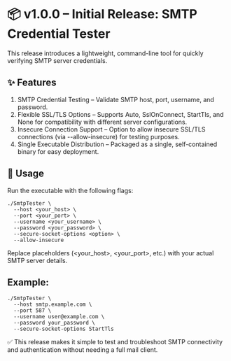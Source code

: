 # 📦 v1.0.0 – Initial Release: SMTP Credential Tester

This release introduces a lightweight, command-line tool for quickly verifying SMTP server credentials.

## ✨ Features

1. SMTP Credential Testing – Validate SMTP host, port, username, and password.
2. Flexible SSL/TLS Options – Supports Auto, SslOnConnect, StartTls, and None for compatibility with different server configurations.
3. Insecure Connection Support – Option to allow insecure SSL/TLS connections (via --allow-insecure) for testing purposes.
4. Single Executable Distribution – Packaged as a single, self-contained binary for easy deployment.

## 🚀 Usage

Run the executable with the following flags:

```
./SmtpTester \
  --host <your_host> \
  --port <your_port> \
  --username <your_username> \
  --password <your_password> \
  --secure-socket-options <option> \
  --allow-insecure
```


Replace placeholders (<your_host>, <your_port>, etc.) with your actual SMTP server details.

## Example:

```
./SmtpTester \
  --host smtp.example.com \
  --port 587 \
  --username user@example.com \
  --password your_password \
  --secure-socket-options StartTls
```


✅ This release makes it simple to test and troubleshoot SMTP connectivity and authentication without needing a full mail client.

